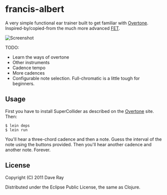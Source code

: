 # francis-albert

A very simple functional ear trainer built to get familiar with [Overtone](http://overtone.github.com/). Inspired-by/copied-from the much more advanced [FET](http://www.miles.be/).

<img src="https://github.com/downloads/daveray/francis-albert/francis-albert.png" alt="Screenshot">

TODO:

* Learn the ways of overtone
* Other instruments
* Cadence tempo
* More cadences
* Configurable note selection. Full-chromatic is a little tough for beginners.

## Usage

First you have to install SuperCollider as described on the [Overtone](http://overtone.github.com/) site. Then:

    $ lein deps
    $ lein run

You'll hear a three-chord cadence and then a note. Guess the interval of the note using the buttons provided. Then you'll hear another cadence and another note. Forever.

## License

Copyright (C) 2011 Dave Ray

Distributed under the Eclipse Public License, the same as Clojure.
